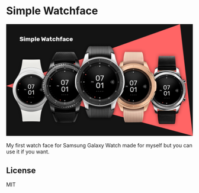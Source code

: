 # Simple Watchface

![Simple Watchface](cover.png)

My first watch face for Samsung Galaxy Watch made for myself but you can use it if you want.

## License

MIT